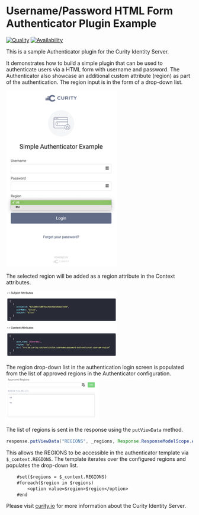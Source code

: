 # Username/Password HTML Form Authenticator Plugin Example #

[![Quality](https://img.shields.io/badge/quality-test-yellow)](https://curity.io/resources/code-examples/status/)
[![Availability](https://img.shields.io/badge/availability-source-blue)](https://curity.io/resources/code-examples/status/)

This is a sample Authenticator plugin for the Curity Identity Server.

It demonstrates how to build a simple plugin that can be used to authenticate users via a HTML form with username and password. The Authenticator also showcase an additional custom attribute (region) as part of the authentication. The region input is in the form of a drop-down list.

<img src="docs/username-password-region-authenticator.png" width="300" title="Username-Password-Region Authenticator">

The selected region will be added as a region attribute in the Context attributes.

<img src="docs/username-password-region-authenticator-debug.png" width="300" title="Region Attribute in Context">

The region drop-down list in the authentication login screen is populated from the list of approved regions in the Authenticator configuration. 
<img src="docs/username-password-region-authenticator-config.png" width="250" title="Region Configuration">

The list of regions is sent in the response using the `putViewData` method.

```java
response.putViewData("REGIONS", _regions, Response.ResponseModelScope.ANY);
``` 

This allows the REGIONS to be accessible in the authenticator template via `$_context.REGIONS`. The template iterates over the configured regions and populates the drop-down list.

```
    #set($regions = $_context.REGIONS)
    #foreach($region in $regions)
        <option value=$region>$region</option>
    #end
```





Please visit [curity.io](https://curity.io/) for more information about the Curity Identity Server.
